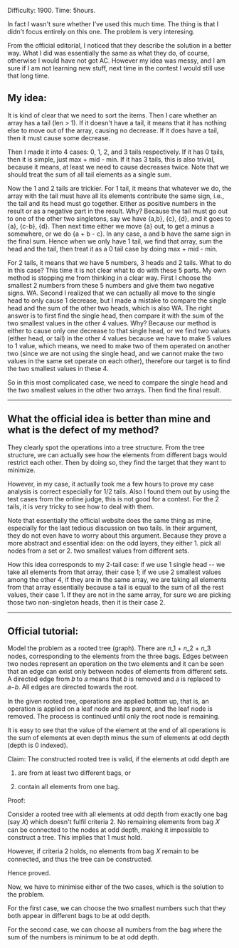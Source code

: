 Difficulty: 1900. Time: 5hours.

In fact I wasn't sure whether I've used this much time. The thing is that I didn't focus entirely on this one. The problem is very interesing. 

From the official editorial, I noticed that they describe the solution in a better way. What I did was essentially the same
as what they do, of course, otherwise I would have not got AC. However my idea was messy, and I am sure if I am not learning
new stuff, next time in the contest I would still use that long time.

## My idea: 

It is kind of clear that we need to sort the items. Then I care whether an array has a tail (len > 1). If it doesn't have a tail,
it means that it has nothing else to move out of the array, causing no decrease. If it does have a tail, then it must cause some
decrease. 

Then I made it into 4 cases: 0, 1, 2, and 3 tails respectively. If it has 0 tails, then it is simple, just max + mid - min.
If it has 3 tails,  this is also trivial, because it means, at least we need to cause decreases twice. Note that we should treat
the sum of all tail elements as a single sum. 

Now the 1 and 2 tails are trickier. For 1 tail, it means that whatever we do, the array with the tail must have all its elements
contribute the same sign, i.e., the tail and its head must go together. Either as positive numbers in the result or as a negative
part in the result. Why? Because the tail must go out to one of the other two singletons, say we have {a,b}, {c}, {d}, and it
goes to {a}, {c-b}, {d}. Then next time either we move {a} out, to get a minus a somewhere, or we do {a + b - c}. In any case,
a and b have the same sign in the final sum. Hence when we only have 1 tail, we find that array, sum the head and the tail, then treat it as a
0 tail case by doing max + mid - min. 

For 2 tails, it means that we have 5 numbers, 3 heads and 2 tails. What to do in this case? This time it is not clear what to do with these
5 parts. My own method is stopping me from thinking in a clear way. First I choose the smallest 2 numbers from these 5 numbers and give them
two negative signs. WA. Second I realized that we can actually all move to the single head to only cause 1 decrease, but I made a mistake to compare
the single head and the sum of the other two heads, which is also WA. The right answer is to first find the single head, then compare it with the
sum of the two smallest values in the other 4 values. Why? Because our method is either to cause only one decrease to that single head,
or we find two values (either head, or tail) in the other 4 values because we have to make 5 values to 1 value, which means, we need to make two
of them operated on another two (since we are not using the single head, and we cannot make the two values in the same set operate on each other),
therefore our target is to find the two smallest values in these 4.

So in this most complicated case, we need to compare the single head and the two smallest values in the other two arrays. Then find the final result.

---

## What the official idea is better than mine and what is the defect of my method?

They clearly spot the operations into a tree structure. From the tree structure, we can actually see how the elements
from different bags would restrict each other. Then by doing so, they find the target that they want to minimize.

However, in my case, it actually took me a few hours to prove my case analysis is correct especially for 1/2 tails.
Also I found them out by using the test cases from the online judge, this is not good for a contest. For the 2 tails,
it is very tricky to see how to deal with them. 

Note that essentially the official website does the same thing as mine, especially for the last tedious discussion on two tails.
In their argument, they do not even have to worry about this argument. Because they prove a more abstract and essential idea:
on the odd layers, they either 1. pick all nodes from a set or 2. two smallest values from different sets. 

How this idea corresponds to my 2-tail case: if we use 1 single head -- we take all elements from that array, their case 1; 
if we use 2 smallest values among the other 4, if they are in the same array, we are taking all elements from that array 
essentially because a tail is equal to the sum of all the rest values, their case 1.
If they are not in the same array, for sure we are picking those two non-singleton heads, then it is their case 2.

---

## Official tutorial:
Model the problem as a rooted tree (graph). There are 𝑛_1 + 𝑛_2 + 𝑛_3 nodes, corresponding to the elements from the three bags. Edges between two nodes represent an operation on the two elements and it can be seen that an edge can exist only between nodes of elements from different sets. A directed edge from 𝑏 to 𝑎 means that 𝑏 is removed and 𝑎 is replaced to 𝑎−𝑏. All edges are directed towards the root.

In the given rooted tree, operations are applied bottom up, that is, an operation is applied on a leaf node and its parent, and the leaf node is removed. The process is continued until only the root node is remaining.

It is easy to see that the value of the element at the end of all operations is the sum of elements at even depth minus the sum of elements at odd depth (depth is 0 indexed).

Claim: The constructed rooted tree is valid, if the elements at odd depth are

1. are from at least two different bags, or

2. contain all elements from one bag.

Proof:

Consider a rooted tree with all elements at odd depth from exactly one bag (say 𝑋) which doesn't fulfil criteria 2. No remaining elements from bag 𝑋 can be connected to the nodes at odd depth, making it impossible to construct a tree. This implies that 1 must hold.

However, if criteria 2 holds, no elements from bag 𝑋 remain to be connected, and thus the tree can be constructed.

Hence proved.

Now, we have to minimise either of the two cases, which is the solution to the problem.

For the first case, we can choose the two smallest numbers such that they both appear in different bags to be at odd depth.

For the second case, we can choose all numbers from the bag where the sum of the numbers is minimum to be at odd depth.



